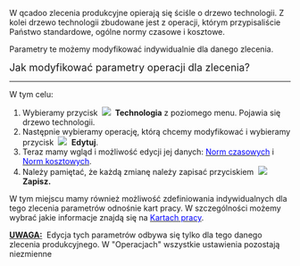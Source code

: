 W qcadoo zlecenia produkcyjne opierają się ściśle o drzewo technologii. Z kolei drzewo technologii zbudowane jest z operacji, którym przypisaliście Państwo standardowe, ogólne normy czasowe i kosztowe.&nbsp;

Parametry te możemy modyfikować indywidualnie dla danego zlecenia.&nbsp;

  

  

<font size="4">Jak modyfikować parametry operacji dla zlecenia?</font>

* * *
  

W tym celu:

1. Wybieramy przycisk&nbsp; ![](https://sites.google.com/a/qcadoo.com/qcadoo-mes-documentation/funkcjonalnosci/planowanie/zlecenia-produkcyjne-1/zlecenia-produkcyjne/parametry-dla-zlecenia/settingsIcon24.png) **&nbsp;Technologia** z poziomego menu.&nbsp;Pojawia się drzewo technologii.&nbsp;
2. Następnie wybieramy operację, którą chcemy modyfikować i wybieramy przycisk&nbsp; ![](https://sites.google.com/a/qcadoo.com/qcadoo-mes-documentation/funkcjonalnosci/planowanie/zlecenia-produkcyjne-1/zlecenia-produkcyjne/parametry-dla-zlecenia/editIcon16.png)&nbsp; **Edytuj**.
3. Teraz mamy wgląd i możliwość edycji jej danych: [<font color="#0000ff">Norm czasowych</font>](https://sites.google.com/a/qcadoo.com/qcadoo-mes-documentation/funkcjonalnosci/technologie/operacje/normy-czasowe)&nbsp;i [<font color="#0000ff">Norm kosztowych</font>](https://sites.google.com/a/qcadoo.com/qcadoo-mes-documentation/funkcjonalnosci/technologie/operacje/normy-kosztowe).&nbsp;
4. Należy pamiętać, że każdą zmianę należy zapisać przyciskiem&nbsp; ![](https://sites.google.com/a/qcadoo.com/qcadoo-mes-documentation/funkcjonalnosci/planowanie/zlecenia-produkcyjne-1/zlecenia-produkcyjne/parametry-dla-zlecenia/saveIcon24.png)&nbsp; **Zapisz.**

  

W tym miejscu mamy również możliwość zdefiniowania indywidualnych dla tego zlecenia parametrów odnośnie kart pracy. W szczególności możemy wybrać jakie informacje znajdą się na [<font color="#0000ff">Kartach pracy</font>](https://sites.google.com/a/qcadoo.com/qcadoo-mes-documentation/funkcjonalnosci/karty-pracy).  

**<u>UWAGA:</u>** &nbsp;Edycja tych parametrów odbywa się tylko dla tego danego zlecenia produkcyjnego. W "Operacjach" wszystkie ustawienia pozostają niezmienne

